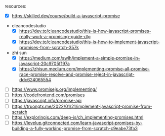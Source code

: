 resources:
- [x] https://skilled.dev/course/build-a-javascript-promise
- cleancodestudio
  - [x] https://dev.to/cleancodestudio/this-is-how-javascript-promises-really-work-a-promising-guide-dlg
  - [x] https://dev.to/cleancodestudio/this-is-how-to-implement-javascript-promises-from-scratch-357k
- zhi sun
  - [x] https://medium.com/swlh/implement-a-simple-promise-in-javascript-20c9705f197a
  - [x] https://zhisun.medium.com/implementing-promise-all-promise-race-promise-resolve-and-promise-reject-in-javascript-ddc624065554
- [ ] https://www.promisejs.org/implementing/
- [ ] https://codefrontend.com/promises
- [ ] https://javascript.info/promise-api
- [ ] https://truongtx.me/2022/01/21/implement-javascript-promise-from-scratch
- [ ] https://exploringjs.com/deep-js/ch_implementing-promises.html
- [ ] https://levelup.gitconnected.com/learn-javascript-promises-by-building-a-fully-working-promise-from-scratch-c9eabe73fa3